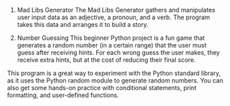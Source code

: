 1. Mad Libs Generator
The Mad Libs Generator gathers and manipulates user input data as an adjective, a pronoun, and a verb. The program takes this data and arranges it to build a story.

2. Number Guessing
This beginner Python project is a fun game that generates a random number (in a certain range) that the user must guess after receiving hints. For each wrong guess the user makes, they receive extra hints, but at the cost of reducing their final score.

This program is a great way to experiment with the Python standard library, as it uses the Python random module to generate random numbers. You can also get some hands-on practice with conditional statements, print formatting, and user-defined functions.